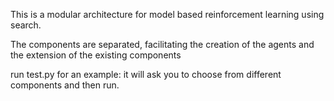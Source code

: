 This is a modular architecture for model based reinforcement learning using search.

The components are separated, facilitating the creation of the agents and
the extension of the existing components


run test.py for an example: it will ask you to choose from different components
and then run.
